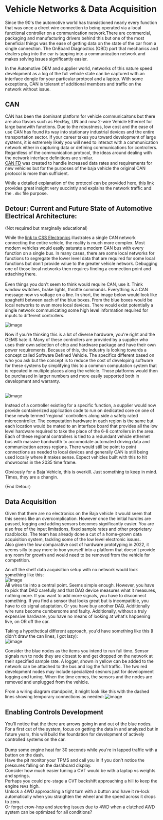 # Vehicle Networks & Data Acquisition

Since the 90's the automotive world has transistioned nearly every function that was once a direct wire connection to being operated via a local functional controller on a communication network.There are commercial, packaging and manufacturing drivers behind this but one of the most beneficial things was the ease of getting data on the state of the car from a single connection. The OnBoard Diagnostics (OBD) port that mechanics and dealers plug into the car is tapping into a communication network and makes solving issues significantly easier.<br>

In the Automotive OEM and supplier world, networks of this nature speed development as a log of the full vehicle state can be captured with an interface dongle for your particular protocol and a laptop. With some exceptions, CAN is tolerant of additional members and traffic on the network without issue. 

## CAN

CAN has been the dominant platform for vehicle communicaitons but there are also flavors such as FlexRay, LIN and now 2-wire Vehicle Ethernet for large bandwith functions. Due to the robustness, low cost and the ease of use CAN has found its way into stationary industrial devices and the entire transportation sector. If your career takes you toward development of large systems, it is extremely likely you will need to interact with a communication network either in capturing data or defining communications for controllers. Regardless of the communication protocol, the ideas around dealing with the network interface definitions are similar. <br>
[CAN FD](https://en.wikipedia.org/wiki/CAN_FD) was created to handle increased data rates and requirements for new vehicles but for the purposes of the baja vehicle the original CAN protocol is more than sufficient.

While a detailed explanation of the protocol can be provided here, [this link](https://www.csselectronics.com/pages/can-bus-simple-intro-tutorial) provides great insight very succintly and explains the network traffic and the ```.dbc``` file purpose. 

## Detour: Current and Future State of Automotive Electrical Architecture:

(Not required but marginally educational)

While the [link to CSS Electronics](https://www.csselectronics.com/pages/can-bus-simple-intro-tutorial) illustrates a single CAN network connecting the entire vehicle, the reality is much more complex. Most modern vehicles would easily saturate a modern CAN bus with every function on a single bus.
In many cases, there are some local networks for functions to segregate the lower level data that are required for some local functions but don't provide value to the greater vehicle network. Debugging one of those local networks then requires finding a connection point and attaching there.<br> <br>  Even things you don't seem to think would require CAN, use it. Think window switches, brake lights, throttle commands. Everything is a CAN message now vs voltage on a line.  In short, the image below would look like spaghetti between each of the blue boxes. From the blue boxes would be local networks to even more local devices. There would exist potentially a single network communicating some high level information required for inputs to different controllers. <br>

![image](current_approach.png)

Now if you're thinking this is a lot of diverse hardware, you're right and the OEMS hate it. Many of these controllers are provided by a supplier who uses their own selection of chip and hardware package and have their own power requirements. Because of this, the industry is looking towards a concept called Software Defined Vehicle. The specifics different based on who you ask but the concept is to reduce the cost of developing software for these systems by simplifying this to a common computation system that is repeated in multiple places along the vehicle. Those platforms would then be purchased in larger numbers and more easily supported both in development and warranty. <br><br>

![image](software_defined_vehicle.png)

Instead of a controller existing for a specific function, a supplier would now provide containerized application code to run on dedicated core on one of these newly termed 'regional' controllers along side a safety rated microcontroller. The computation hardware in each region is the same but each location would be mated to an interface board that provides all the low level hardware required to take the place of the 6-8 controllers in the area. Each of these regional controllers is tied to a redundant vehicle ethernet bus with massive bandwidth to accomodate automated driving data and communication across regions. There would still be point to point connections as needed to local devices and generally CAN is still being used locally where it makes sense. Expect vehicles built with this to hit showrooms in the 2035 time frame.

Obviously for a Baja Vehicle, this is overkill. Just something to keep in mind. Times, they are a changin. 

(End Detour)


## Data Acquisition

Given that there are no electronics on the Baja vehicle it would seem that this seems like an overcomplication. However once the initial hurdles are passed, logging and adding sensors becomes significantly easier. You are also free of the input limitations, fixed sample rates and other proprietary roadblocks. The team has already done a cut of a home-grown data acquisition system, tackling some of the low level electronic issues. <br> Also given the low comparative cost of hardware prototyping in 2022, it seems silly to pay more to box yourself into a platform that doesn't provide any room for growth and would need to be removed from the vehicle for competition.

An off the shelf data acquisition setup with no network would look something like this: <br>
![image](high_level_view_w_daq.png)<br>
All wires tie into a central point. Seems simple enough. However, you have to pick that DAQ carefully and that DAQ device measures what it measures, nothing more. If you want to add more signals, you have to disconnect something. If you find a sensor that looks great but is incompatible, you have to do signal adaptation. Or you have buy another DAQ. Additionally wire runs become cumbersome and faulty. Additionally, without a truly expensive hardware, you have no means of looking at what's happening live, on OR off the car. 

Taking a hypothetical different approach, you'd have something like this (I didn't draw the can lines, I got lazy):<br>
![image](high_level_view_w_can.png)

Consider the blue nodes as the items you intend to run full time. Sensor signals run to node they are closest to and get dropped on the network at their specified sample rate. A logger, shown in yellow can be added to the network can be attached to the bus and log the full traffic. The two red development nodes may include specialized sesnors just for development logging and tuning. When the time comes, the sensors and the nodes are removed and unplugged from the vehicle.

From a wiring diagram standpoint, it might look like this with the dashed lines showing temporary connections as needed:
![image](network_diagram.png)


## Enabling Controls Development

You'll notice that the there are arrows going in and out of the blue nodes. For a first cut of the system, focus on getting the data in and analyzed but in future years, this will build the foundation for development of actively controlled systems on the car.  <br><br>
Dump some engine heat for 30 seconds while you're in lapped traffic with a button on the dash. <br> Have the pit monitor your TPMS and call you in if you don't notice the pressures falling on the dashboard display.<br>Consider how much easier tuning a CVT would be with a laptop vs weights and springs. <br>Perhaps you could pre-stage a CVT backshift approaching a hill to keep the engine revs high.<br>  Unlock a 4WD approaching a tight turn with a button and have it re-lock automatically when you straighten the wheel and the speed across it drops to zero.<br> Or forget crow-hop and steering issues due to 4WD when a clutched AWD system can be optimized for all conditions? 